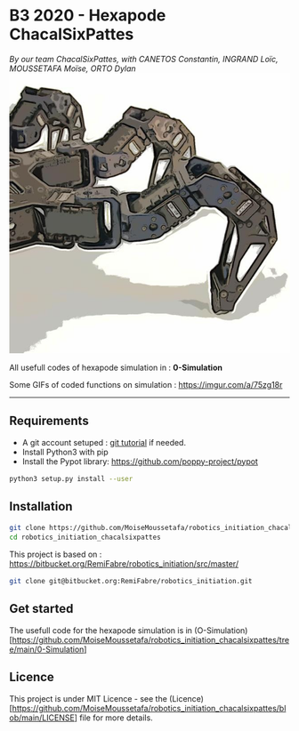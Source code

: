 # B3 2020 - Hexapode ChacalSixPattes
_By our team ChacalSixPattes, with CANETOS Constantin, INGRAND Loïc, MOUSSETAFA Moïse,	ORTO Dylan_
![Screenshot](title.jpg) 

All usefull codes of hexapode simulation in : **0-Simulation**

Some GIFs of coded functions on simulation : 
https://imgur.com/a/75zg18r

---

## Requirements

- A git account setuped : [git tutorial](https://www.atlassian.com/git/tutorials/setting-up-a-repository) if needed.
- Install Python3 with pip
- Install the Pypot library: https://github.com/poppy-project/pypot
```bash
python3 setup.py install --user
```

## Installation
```bash
git clone https://github.com/MoiseMoussetafa/robotics_initiation_chacalsixpattes.git
cd robotics_initiation_chacalsixpattes
```
This project is based on : https://bitbucket.org/RemiFabre/robotics_initiation/src/master/
```bash
git clone git@bitbucket.org:RemiFabre/robotics_initiation.git
```

## Get started 
The usefull code for the hexapode simulation is in (O-Simulation)[https://github.com/MoiseMoussetafa/robotics_initiation_chacalsixpattes/tree/main/0-Simulation]

## Licence
This project is under MIT Licence - see the (Licence)[https://github.com/MoiseMoussetafa/robotics_initiation_chacalsixpattes/blob/main/LICENSE] file for more details.
